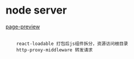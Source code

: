 # node server
[page-preview](http://node.jeeas.cn/)

```
    
    react-loadable 打包后js组件拆分，资源访问根目录
    http-proxy-middleware 转发请求

```